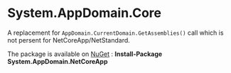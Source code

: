 # System.AppDomain.Core

A replacement for `AppDomain.CurrentDomain.GetAssemblies()` call which is not persent for NetCoreApp/NetStandard.

The package is available on [NuGet][1] : **Install-Package System.AppDomain.NetCoreApp**

[1]: https://www.nuget.org/packages/System.AppDomain.NetCoreApp/ "NuGet - System.AppDomain.NetCoreApp"